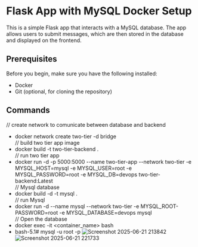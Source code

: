  
# Flask App with MySQL Docker Setup

This is a simple Flask app that interacts with a MySQL database. The app allows users to submit messages, which are then stored in the database and displayed on the frontend.

## Prerequisites

Before you begin, make sure you have the following installed:

- Docker
- Git (optional, for cloning the repository)

## Commands
// create network to comunicate between database and backend
-  docker network create two-tier -d bridge <br>
// build two tier app image
-  docker build -t two-tier-backend . <br>
// run two tier app
-  docker run -d -p 5000:5000 --name two-tier-app --network two-tier -e MYSQL_HOST=mysql -e MYSQL_USER=root -e MYSQL_PASSWORD=root -e MYSQL_DB=devops two-tier-backend:Latest <br>
// Mysql database
-  docker build -d -t mysql . <br>
// run Mysql
-  docker run -d --name mysql --network two-tier -e  MYSQL_ROOT-PASSWORD=root -e MYSQL_DATABASE=devops mysql <br>
// Open the database
- docker exec -it <container_name> bash
- bash-5.1# mysql -u root -p
![Screenshot 2025-06-21 213842](https://github.com/user-attachments/assets/022b8053-1862-4dcb-b685-aebf527d1848)
![Screenshot 2025-06-21 221733](https://github.com/user-attachments/assets/065f31fa-81db-4e35-aa3e-34eada379e8a)
